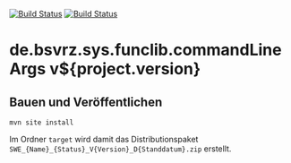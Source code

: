 [![Build Status](https://travis-ci.org/bitctrl/de.bsvrz.sys.funclib.commandLineArgs.svg?branch=master)](https://travis-ci.org/bitctrl/de.bsvrz.sys.funclib.commandLineArgs)
[![Build Status](https://api.bintray.com/packages/bitctrl/maven/de.bsvrz.sys.funclib.commandLineArgs/images/download.svg)](https://bintray.com/bitctrl/maven/de.bsvrz.sys.funclib.commandLineArgs)

de.bsvrz.sys.funclib.commandLineArgs v${project.version}
============================================


Bauen und Veröffentlichen
-------------------------

    mvn site install

Im Ordner `target` wird damit das Distributionspaket
`SWE_{Name}_{Status}_V{Version}_D{Standdatum}.zip` erstellt.
